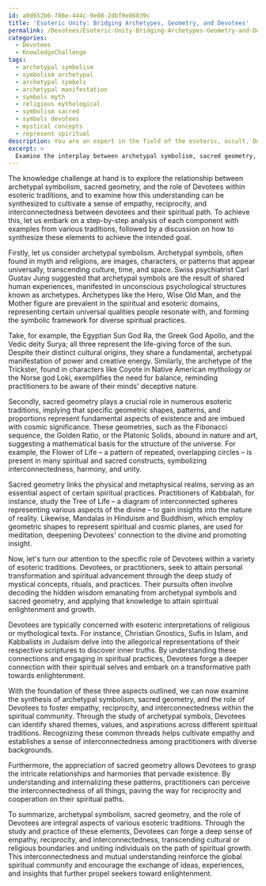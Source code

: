 ```yaml
---
id: a0d652b6-786e-444c-9e08-2dbf9e06839c
title: 'Esoteric Unity: Bridging Archetypes, Geometry, and Devotees'
permalink: /Devotees/Esoteric-Unity-Bridging-Archetypes-Geometry-and-Devotees/
categories:
  - Devotees
  - KnowledgeChallenge
tags:
  - archetypal symbolism
  - symbolism archetypal
  - archetypal symbols
  - archetypal manifestation
  - symbols myth
  - religious mythological
  - symbolism sacred
  - symbols devotees
  - mystical concepts
  - represent spiritual
description: You are an expert in the field of the esoteric, occult, Devotees and Education. You are a writer of tests, challenges, books and deep knowledge on Devotees for initiates and students to gain deep insights and understanding from. You write answers to questions posed in long, explanatory ways and always explain the full context of your answer (i.e., related concepts, formulas, examples, or history), as well as the step-by-step thinking process you take to answer the challenges. Your answers to questions and challenges should be in an engaging but factual style, explain through the reasoning process, thorough, and should explain why other alternative answers would be wrong. Summarize the key themes, ideas, and conclusions at the end.
excerpt: > 
  Examine the interplay between archetypal symbolism, sacred geometry, and the specific role of Devotees within a variety of esoteric traditions; how does one synthesize this understanding to foster deeper empathy, reciprocity, and interconnectedness between devotees and the spiritual path they embark upon?
---
```

The knowledge challenge at hand is to explore the relationship between archetypal symbolism, sacred geometry, and the role of Devotees within esoteric traditions, and to examine how this understanding can be synthesized to cultivate a sense of empathy, reciprocity, and interconnectedness between devotees and their spiritual path. To achieve this, let us embark on a step-by-step analysis of each component with examples from various traditions, followed by a discussion on how to synthesize these elements to achieve the intended goal.

Firstly, let us consider archetypal symbolism. Archetypal symbols, often found in myth and religions, are images, characters, or patterns that appear universally, transcending culture, time, and space. Swiss psychiatrist Carl Gustav Jung suggested that archetypal symbols are the result of shared human experiences, manifested in unconscious psychological structures known as archetypes. Archetypes like the Hero, Wise Old Man, and the Mother figure are prevalent in the spiritual and esoteric domains, representing certain universal qualities people resonate with, and forming the symbolic framework for diverse spiritual practices.

Take, for example, the Egyptian Sun God Ra, the Greek God Apollo, and the Vedic deity Surya; all three represent the life-giving force of the sun. Despite their distinct cultural origins, they share a fundamental, archetypal manifestation of power and creative energy. Similarly, the archetype of the Trickster, found in characters like Coyote in Native American mythology or the Norse god Loki, exemplifies the need for balance, reminding practitioners to be aware of their minds' deceptive nature.

Secondly, sacred geometry plays a crucial role in numerous esoteric traditions, implying that specific geometric shapes, patterns, and proportions represent fundamental aspects of existence and are imbued with cosmic significance. These geometries, such as the Fibonacci sequence, the Golden Ratio, or the Platonic Solids, abound in nature and art, suggesting a mathematical basis for the structure of the universe. For example, the Flower of Life – a pattern of repeated, overlapping circles – is present in many spiritual and sacred constructs, symbolizing interconnectedness, harmony, and unity.

Sacred geometry links the physical and metaphysical realms, serving as an essential aspect of certain spiritual practices. Practitioners of Kabbalah, for instance, study the Tree of Life – a diagram of interconnected spheres representing various aspects of the divine – to gain insights into the nature of reality. Likewise, Mandalas in Hinduism and Buddhism, which employ geometric shapes to represent spiritual and cosmic planes, are used for meditation, deepening Devotees' connection to the divine and promoting insight.

Now, let's turn our attention to the specific role of Devotees within a variety of esoteric traditions. Devotees, or practitioners, seek to attain personal transformation and spiritual advancement through the deep study of mystical concepts, rituals, and practices. Their pursuits often involve decoding the hidden wisdom emanating from archetypal symbols and sacred geometry, and applying that knowledge to attain spiritual enlightenment and growth.

Devotees are typically concerned with esoteric interpretations of religious or mythological texts. For instance, Christian Gnostics, Sufis in Islam, and Kabbalists in Judaism delve into the allegorical representations of their respective scriptures to discover inner truths. By understanding these connections and engaging in spiritual practices, Devotees forge a deeper connection with their spiritual selves and embark on a transformative path towards enlightenment.

With the foundation of these three aspects outlined, we can now examine the synthesis of archetypal symbolism, sacred geometry, and the role of Devotees to foster empathy, reciprocity, and interconnectedness within the spiritual community. Through the study of archetypal symbols, Devotees can identify shared themes, values, and aspirations across different spiritual traditions. Recognizing these common threads helps cultivate empathy and establishes a sense of interconnectedness among practitioners with diverse backgrounds.

Furthermore, the appreciation of sacred geometry allows Devotees to grasp the intricate relationships and harmonies that pervade existence. By understanding and internalizing these patterns, practitioners can perceive the interconnectedness of all things, paving the way for reciprocity and cooperation on their spiritual paths.

To summarize, archetypal symbolism, sacred geometry, and the role of Devotees are integral aspects of various esoteric traditions. Through the study and practice of these elements, Devotees can forge a deep sense of empathy, reciprocity, and interconnectedness, transcending cultural or religious boundaries and uniting individuals on the path of spiritual growth. This interconnectedness and mutual understanding reinforce the global spiritual community and encourage the exchange of ideas, experiences, and insights that further propel seekers toward enlightenment.
